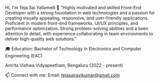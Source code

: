 Hi, I'm Teja Sai Yallamelli 👋
"Highly motivated and skilled Front-End Developer with a strong foundation in web technologies and a passion for creating visually appealing, responsive, and user-friendly applications. Proficient in modern front-end frameworks, UI/UX principles, and performance optimization. Strong problem-solving abilities and a keen attention to detail, with experience collaborating in team environments to deliver high-quality web solutions."

🎓 Education:
Bachelor of Technology in Electronics and Computer Engineering (EAC)

Amrita Vishwa Vidyapeetham, Bengaluru (2022 - present)

<!--
**Tejasai120603/Tejasai120603** is a ✨ _special_ ✨ repository because its `README.md` (this file) appears on your GitHub profile.

Here are some ideas to get you started:

- 🔭 I’m currently working on ...
- 🌱 I’m currently learning ...
- 👯 I’m looking to collaborate on ...
- 🤔 I’m looking for help with ...
- 💬 Ask me about ...
- 📫 How to reach me: ...
- 😄 Pronouns: ...
- ⚡ Fun fact: ...
-->

📫 Connect with me:
Email: tejasairavikumar@gmail.com
